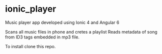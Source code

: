 # ionic_player
Music player app developed using Ionic 4 and Angular 6

Scans all music files in phone and cretes a playlist
Reads metadata of song from ID3 tags embedded in mp3 file.

To install clone this repo.